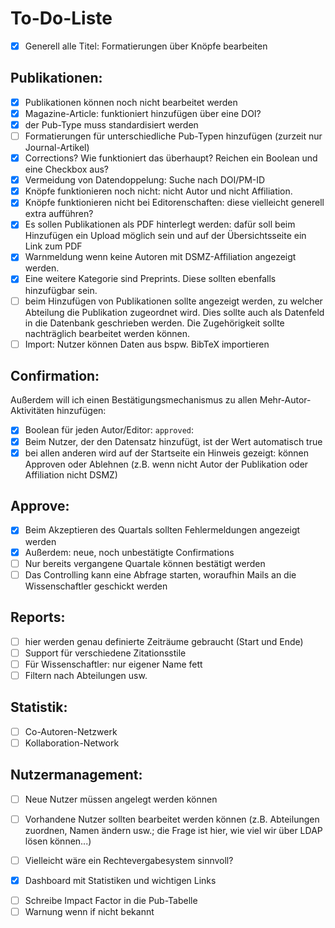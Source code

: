 # To-Do-Liste

-[x] Generell alle Titel: Formatierungen über Knöpfe bearbeiten

## Publikationen:
-[x] Publikationen können noch nicht bearbeitet werden
-[x] Magazine-Article: funktioniert hinzufügen über eine DOI?
-[x] der Pub-Type muss standardisiert werden
-[ ] Formatierungen für unterschiedliche Pub-Typen hinzufügen (zurzeit nur Journal-Artikel)
-[x] Corrections? Wie funktioniert das überhaupt? Reichen ein Boolean und eine Checkbox aus?
-[x] Vermeidung von Datendoppelung: Suche nach DOI/PM-ID
-[x] Knöpfe funktionieren noch nicht: nicht Autor und nicht Affiliation.
-[x] Knöpfe funktionieren nicht bei Editorenschaften: diese vielleicht generell extra aufführen?
-[x] Es sollen Publikationen als PDF hinterlegt werden: dafür soll beim Hinzufügen ein Upload möglich sein und auf der Übersichtsseite ein Link zum PDF
-[x] Warnmeldung wenn keine Autoren mit DSMZ-Affiliation angezeigt werden.
-[x] Eine weitere Kategorie sind Preprints. Diese sollten ebenfalls hinzufügbar sein.
-[ ] beim Hinzufügen von Publikationen sollte angezeigt werden, zu welcher Abteilung die Publikation zugeordnet wird. Dies sollte auch als Datenfeld in die Datenbank geschrieben werden. Die Zugehörigkeit sollte nachträglich bearbeitet werden können.
-[ ] Import: Nutzer können Daten aus bspw. BibTeX importieren

## Confirmation:
Außerdem will ich einen Bestätigungsmechanismus zu allen Mehr-Autor-Aktivitäten hinzufügen:
-[x] Boolean für jeden Autor/Editor: `approved`:
-[x] Beim Nutzer, der den Datensatz hinzufügt, ist der Wert automatisch true
-[x] bei allen anderen wird auf der Startseite ein Hinweis gezeigt: können Approven oder Ablehnen (z.B. wenn nicht Autor der Publikation oder Affiliation nicht DSMZ)

## Approve:
-[x] Beim Akzeptieren des Quartals sollten Fehlermeldungen angezeigt werden
-[x] Außerdem: neue, noch unbestätigte Confirmations
-[ ] Nur bereits vergangene Quartale können bestätigt werden
-[ ] Das Controlling kann eine Abfrage starten, woraufhin Mails an die Wissenschaftler geschickt werden

## Reports:
-[ ] hier werden genau definierte Zeiträume gebraucht (Start und Ende)
-[ ] Support für verschiedene Zitationsstile
-[ ] Für Wissenschaftler: nur eigener Name fett
-[ ] Filtern nach Abteilungen usw.

## Statistik:
-[ ] Co-Autoren-Netzwerk
-[ ] Kollaboration-Network

## Nutzermanagement:
-[ ] Neue Nutzer müssen angelegt werden können
-[ ] Vorhandene Nutzer sollten bearbeitet werden können (z.B. Abteilungen zuordnen, Namen ändern usw.; die Frage ist hier, wie viel wir über LDAP lösen können...)
-[ ] Vielleicht wäre ein Rechtevergabesystem sinnvoll?


-[x] Dashboard mit Statistiken und wichtigen Links
<!-- -[ ] Berechne Lom für jeden Autor und schreibe es in die Tabelle???? -->
-[ ] Schreibe Impact Factor in die Pub-Tabelle
-[ ] Warnung wenn if nicht bekannt
<!-- 
<div class="csl-entry">Feynman, R. (2000). Probability Theory. In <i>Reliability, Maintenance and Logistic Support</i> (pp. 13–49). Springer US. https://doi.org/10.1007/978-1-4615-4655-9_2</div> -->